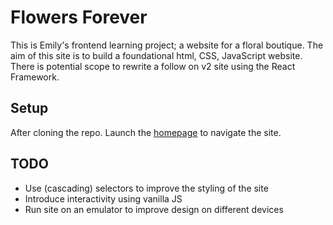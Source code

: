 # Flowers Forever

This is Emily's frontend learning project; a website for a floral boutique.
The aim of this site is to build a foundational html, CSS, JavaScript website. There is potential scope to rewrite a follow on v2 site using the React Framework.

## Setup

After cloning the repo. Launch the [homepage](./homePage.html) to navigate the site.

## TODO

* Use (cascading) selectors to improve the styling of the site
* Introduce interactivity using vanilla JS
* Run site on an emulator to improve design on different devices